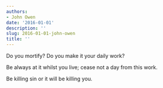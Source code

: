 ```yaml
---
authors:
- John Owen
date: '2016-01-01'
description: ''
slug: 2016-01-01-john-owen
title: ''
---
```

Do you mortify? Do you make it your daily work? 

Be always at it whilst you live; cease not a day from this work. 

Be killing sin or it will be killing you.



